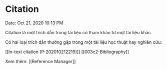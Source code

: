 # Citation

Date: Oct 21, 2020 10:13 PM

Citation là một trích dẫn trong tài liệu có tham khảo từ một tài liệu khác.

Có hai loại trích dẫn thường gặp trong một tài liệu học thuật hay nghiên cứu:

[[In-text citation (P-202010212219)]]
[[003c2-Bibliography]]

Xem thêm:
[[Reference Manager]]
